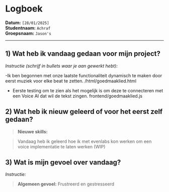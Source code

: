 # Logboek

**Datum:** `[28/01/2025]`  
**Studentnaam:** `Achraf`  
**Groepsnaam:** `Jason's`

---

## 1) Wat heb ik vandaag gedaan voor mijn project?

_Instructie (schrijf in bullets waar je aan gewerkt hebt):_

-Ik ben begonnen met onze laatste functionaliteit dynamisch te maken door eerst muziek voor elke beat te zetten. /html/goedmaaklied.html

- Eerste testing om te zien als het mogelijk is om deze te connecteren met een Voice AI dat wil de tekst zingen.
  frontend/goedmaaklied.js

## 2) Wat heb ik nieuw geleerd of voor het eerst zelf gedaan?

> **Nieuwe skills:**

> Vandaag heb ik geleerd hoe ik met evenlabs kon werken om een voice implementatie te laten werken (WIP)

## 3) Wat is mijn gevoel over vandaag?

_Instructie:_

> **Algemeen gevoel:**
> Frustreerd en gestresseerd

